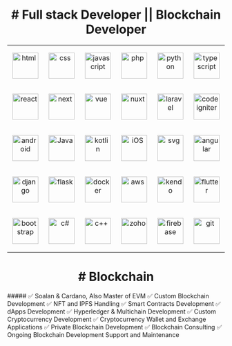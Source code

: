 <h1 align="center">#  Full stack Developer || Blockchain Developer </h1>
<table align="center">
   <tr>
      <td align="center" width="96" height="96">
      <a href="#html" >
        <img src="https://github.com/NikitaRaik/NikitaRaik/blob/main/git%20profile%20icons/html_aladdinGene.png" width="60" alt="html" />
      </a>
    </td>
     <td align="center" width="96" height="96">
      <a href="#css">
        <img src="https://github.com/NikitaRaik/NikitaRaik/blob/main/git%20profile%20icons/css_aladdinGene.png" width="60" alt="css" />
      </a>
    </td>
      <td align="center" width="96" height="96">
      <a href="#javascript" >
        <img src="https://github.com/NikitaRaik/NikitaRaik/blob/main/git%20profile%20icons/javascript_aladdinGene.gif" width="60" alt="javascript" />
      </a>
    </td>
      <td align="center"  width="96" height="96">
      <a href="#php">
        <img src="https://github.com/NikitaRaik/NikitaRaik/blob/main/git%20profile%20icons/php_aladdinGene.gif" width="60" alt="php" />
      </a>
    </td>
      <td align="center" width="96" height="96">
      <a href="#python" >
        <img src="https://github.com/NikitaRaik/NikitaRaik/blob/main/git%20profile%20icons/python_aladdinGene.gif" width="60" alt="python" />
      </a>
    </td>
      <td align="center" width="96" height="96">
      <a href="#typescript" >
        <img src="https://github.com/NikitaRaik/NikitaRaik/blob/main/git%20profile%20icons/ts_aladdinGene.gif" width="60" alt="typescript" />
      </a>
    </td>
  </tr>
   <tr>
      <td align="center" width="96" height="96">
      <a href="#react" >
        <img src="https://github.com/NikitaRaik/NikitaRaik/blob/main/git%20profile%20icons/react_aladdinGene.gif" width="60" alt="react" />
      </a>
    </td>
     <td align="center" width="96" height="96">
      <a href="#next">
        <img src="https://github.com/NikitaRaik/NikitaRaik/blob/main/git%20profile%20icons/next_aladdinGene.png" width="60" alt="next" />
      </a>
    </td>
      <td align="center" width="96" height="96">
      <a href="#vue" >
        <img src="https://github.com/NikitaRaik/NikitaRaik/blob/main/git%20profile%20icons/vue1_aladdinGene.gif" width="60" alt="vue" />
      </a>
    </td>
      <td align="center"  width="96" height="96">
      <a href="#nuxt">
        <img src="https://github.com/NikitaRaik/NikitaRaik/blob/main/git%20profile%20icons/nuxt_aladdinGene.avif" width="60" alt="nuxt" />
      </a>
    </td>
      <td align="center" width="96" height="96">
      <a href="#laravel" >
        <img src="https://github.com/NikitaRaik/NikitaRaik/blob/main/git%20profile%20icons/laravel_aladdinGene.jpeg" width="60" alt="laravel" />
      </a>
    </td>
      <td align="center" width="96" height="96">
      <a href="#codeigniter" >
        <img src="https://github.com/NikitaRaik/NikitaRaik/blob/main/git%20profile%20icons/codeigniter_aladdinGene.png" width="60" alt="codeigniter" />
      </a>
    </td>
  </tr>
   <tr>
      <td align="center" width="96" height="96">
      <a href="#android" >
        <img src="https://github.com/NikitaRaik/NikitaRaik/blob/main/git%20profile%20icons/android_aladdinGene.gif" width="60" alt="android" />
      </a>
    </td>
     <td align="center" width="96" height="96">
      <a href="#Java">
        <img src="https://github.com/NikitaRaik/NikitaRaik/blob/main/git%20profile%20icons/java_aladdinGene.gif" width="60" alt="Java" />
      </a>
    </td>
      <td align="center" width="96" height="96">
      <a href="#kotlin" >
        <img src="https://github.com/NikitaRaik/NikitaRaik/blob/main/git%20profile%20icons/Kotlin_aladdinGene.jfif" width="60" alt="kotlin" />
      </a>
    </td>
      <td align="center"  width="96" height="96">
      <a href="#iOS">
        <img src="https://github.com/NikitaRaik/NikitaRaik/blob/main/git%20profile%20icons/apple_aladdinGene.gif" width="60" alt="iOS" />
      </a>
    </td>
      <td align="center" width="96" height="96">
      <a href="#svg" >
        <img src="https://github.com/NikitaRaik/NikitaRaik/blob/main/git%20profile%20icons/svg_aladdinGene.gif" width="60" alt="svg" />
      </a>
    </td>
      <td align="center" width="96" height="96">
      <a href="#angular" >
        <img src="https://github.com/NikitaRaik/NikitaRaik/blob/main/git%20profile%20icons/angular_aladdinGene.gif" width="60" alt="angular" />
      </a>
    </td>
  </tr>
   <tr>
      <td align="center" width="96" height="96">
      <a href="#django" >
        <img src="https://github.com/NikitaRaik/NikitaRaik/blob/main/git%20profile%20icons/django_aladdinGene.png" width="60" alt="django" />
      </a>
    </td>
     <td align="center" width="96" height="96">
      <a href="#flask">
        <img src="https://github.com/NikitaRaik/NikitaRaik/blob/main/git%20profile%20icons/flask_aladdinGene.png" width="60" alt="flask" />
      </a>
    </td>
      <td align="center" width="96" height="96">
      <a href="#docker" >
        <img src="https://github.com/NikitaRaik/NikitaRaik/blob/main/git%20profile%20icons/docker_aladdinGene.png" width="60" alt="docker" />
      </a>
    </td>
      <td align="center"  width="96" height="96">
      <a href="#aws">
        <img src="https://github.com/NikitaRaik/NikitaRaik/blob/main/git%20profile%20icons/aws_aladdinGene.gif" width="60" alt="aws" />
      </a>
    </td>
      <td align="center" width="96" height="96">
      <a href="#kendo" >
        <img src="https://github.com/NikitaRaik/NikitaRaik/blob/main/git%20profile%20icons/kendo_aladdinGene.webp" width="60" alt="kendo" />
      </a>
    </td>
      <td align="center" width="96" height="96">
      <a href="#flutter" >
        <img src="https://github.com/NikitaRaik/NikitaRaik/blob/main/git%20profile%20icons/flutter_aladdinGene.gif" width="60" alt="flutter" />
      </a>
    </td>
  </tr>
   <tr>
      <td align="center" width="96" height="96">
      <a href="#bootstrap" >
        <img src="https://github.com/NikitaRaik/NikitaRaik/blob/main/git%20profile%20icons/bootstrap_aladdinGene.png" width="60" alt="bootstrap" />
      </a>
    </td>
     <td align="center" width="96" height="96">
      <a href="#c&num;">
        <img src="https://github.com/NikitaRaik/NikitaRaik/blob/main/git%20profile%20icons/csharp_aladdinGene.png" width="60" alt="c&num;" />
      </a>
    </td>
      <td align="center" width="96" height="96">
      <a href="#c++" >
        <img src="https://github.com/NikitaRaik/NikitaRaik/blob/main/git%20profile%20icons/c++_aladdinGene.png" width="60" alt="c++" />
      </a>
    </td>
      <td align="center"  width="96" height="96">
      <a href="#zoho">
        <img src="https://github.com/NikitaRaik/NikitaRaik/blob/main/git%20profile%20icons/zoho_aladdinGene.jfif" width="60" alt="zoho" />
      </a>
    </td>
      <td align="center" width="96" height="96">
      <a href="#firebase" >
        <img src="https://github.com/NikitaRaik/NikitaRaik/blob/main/git%20profile%20icons/firebase_aladdinGene.webp" width="60" alt="firebase" />
      </a>
    </td>
      <td align="center" width="96" height="96">
      <a href="#git" >
        <img src="https://github.com/NikitaRaik/NikitaRaik/blob/main/git%20profile%20icons/git_aladdinGene.gif" width="60" alt="git" />
      </a>
    </td>
  </tr>
</table>

<h1 align="center"># Blockchain </h1>
#####
✅ Soalan & Cardano, Also Master of EVM
✅ Custom Blockchain Development
✅ NFT and IPFS Handling
✅ Smart Contracts Development
✅ dApps Development
✅ Hyperledger & Multichain Development
✅ Custom Cryptocurrency Development
✅ Cryptocurrency Wallet and Exchange Applications
✅ Private Blockchain Development
✅ Blockchain Consulting
✅ Ongoing Blockchain Development Support and Maintenance

